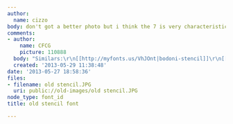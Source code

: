 ```yaml
---
author:
  name: cizzo
body: don't got a better photo but i think the 7 is very characteristic
comments:
- author:
    name: CFCG
    picture: 110888
  body: "Similars:\r\n[[http://myfonts.us/VhJOnt|bodoni-stencil]]\r\n[[http://myfonts.us/zTNOoW|compass-trf-stencil]]\r\n[[http://myfonts.us/3Ot1su|claim-check]]"
  created: '2013-05-29 11:38:48'
date: '2013-05-27 18:58:36'
files:
- filename: old stencil.JPG
  uri: public://old-images/old stencil.JPG
node_type: font_id
title: old stencil font

---
```

